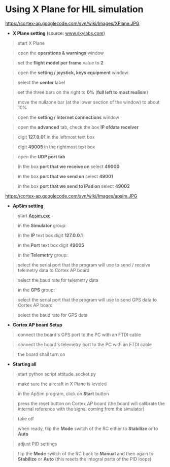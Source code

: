 # Using X Plane for HIL simulation #

https://cortex-ap.googlecode.com/svn/wiki/Images/XPlane.JPG

  * **X Plane setting** (source: www.skylabs.com)

> start X Plane

> open the **operations & warnings** window

> set the **flight model per frame** value to **2**

> open the **setting / joystick, keys equipment** window

> select the **center** label

> set the three bars on the right to **0%** (**full left to most realism**)

> move the nullzone bar (at the lower section of the window) to about 10%

> open the **setting / internet connections** window

> open the **advanced** tab, check the box **IP ofdata receiver**

> digit **127.0.01** in the leftmost text box

> digit **49005** in the rightmost text box

> open the **UDP port tab**

> in the box **port that we receive on** select **49000**

> in the box **port that we send on** select **49001**

> in the box **port that we send to iPad on** select **49002**

https://cortex-ap.googlecode.com/svn/wiki/Images/apsim.JPG

  * **ApSim setting**

> start [Apsim.exe](http://code.google.com/p/cortex-ap/downloads/detail?name=ApSim.exe&can=2&q=)

> in the **Simulator** group:

> in the **IP** text box digit **127.0.0.1**

> in the **Port** text box digit **49005**

> in the **Telemetry** group:

> select the serial port that the program will use to send / receive telemetry data to Cortex AP board

> select the baud rate for telemetry data

> in the **GPS** group:

> select the serial port that the program will use to send GPS data to Cortex AP board

> select the baud rate for GPS data

  * **Cortex AP board Setup**

> connect the board's GPS port to the PC with an FTDI cable

> connect the board's telemetry port to the PC with an FTDI cable

> the board shall turn on

  * **Starting all**

> start python script attitude\_socket.py

> make sure the aircraft in X Plane is leveled

> in the ApSim program, click on **Start** button

> press the reset button on Cortex AP board
> (the board will calibrate the internal reference with the signal coming from the simulator)

> take off

> when ready, flip the **Mode** switch of the RC either to **Stabilize** or to **Auto**

> adjust PID settings

> flip the **Mode** switch of the RC back to **Manual** and then again to **Stabilize** or **Auto**
> (this resets the integral parts of the PID loops)